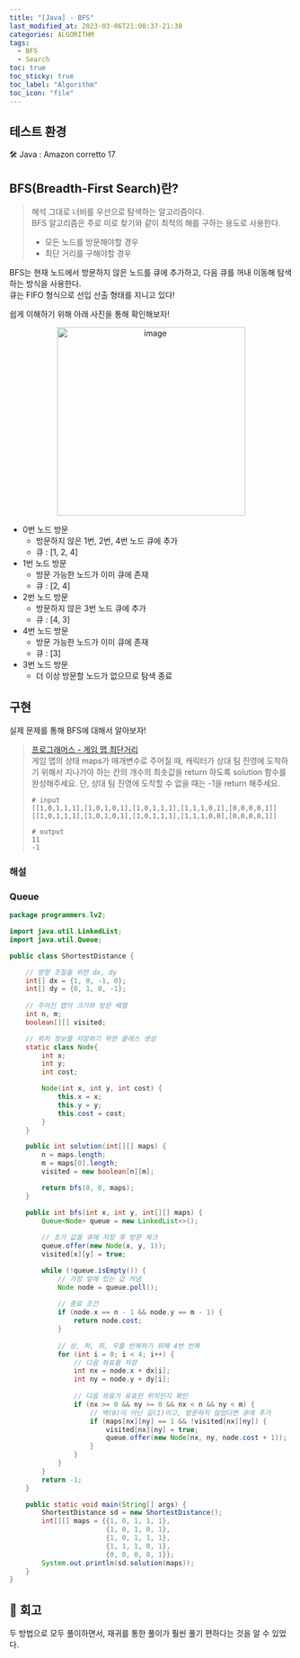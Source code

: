 ```yaml
---
title: "[Java] - BFS"
last_modified_at: 2023-03-06T21:00:37-21:30
categories: ALGORITHM
tags:
  - BFS
  - Search
toc: true
toc_sticky: true
toc_label: "Algorithm"
toc_icon: "file"
---
```


## 테스트 환경

🛠️ Java : Amazon corretto 17

## BFS(Breadth-First Search)란?

> 해석 그대로 너비를 우선으로 탐색하는 알고리즘이다.<br>
> BFS 알고리즘은 주로 미로 찾기와 같이 최적의 해를 구하는 용도로 사용한다.
> - 모든 노드를 방문해야할 경우
> - 최단 거리를 구해야할 경우

BFS는 현재 노드에서 방문하지 않은 노드를 큐에 추가하고, 다음 큐를 꺼내 이동해 탐색하는 방식을 사용한다.<br>
큐는 FIFO 형식으로 선입 선출 형태를 지니고 있다!

쉽게 이해하기 위해 아래 사진을 통해 확인해보자!

<center>
    <img width="335" alt="image" src="https://user-images.githubusercontent.com/82663161/232005638-41f69172-bf24-4061-a716-74601e2b7645.png">
</center>

- 0번 노드 방문
  - 방문하지 않은 1번, 2번, 4번 노드 큐에 추가
  - 큐 : [1, 2, 4]
- 1번 노드 방문
  - 방문 가능한 노드가 이미 큐에 존재
  - 큐 : [2, 4]
- 2번 노드 방문
  - 방문하지 않은 3번 노드 큐에 추가
  - 큐 : [4, 3]
- 4번 노드 방문
  - 방문 가능한 노드가 이미 큐에 존재
  - 큐 : [3]
- 3번 노드 방문
  - 더 이상 방문할 노드가 없으므로 탐색 종료

## 구현

실제 문제를 통해 BFS에 대해서 알아보자!

> [프로그래머스 - 게임 맵 최단거리](https://school.programmers.co.kr/learn/courses/30/lessons/1844)<br>
> 게임 맵의 상태 maps가 매개변수로 주어질 때, 캐릭터가 상대 팀 진영에 도착하기 위해서 지나가야 하는 칸의 개수의 최솟값을 return 하도록 solution 함수를 완성해주세요. 단, 상대 팀 진영에 도착할 수 없을 때는 -1을 return 해주세요.
> ```shell
> # input
> [[1,0,1,1,1],[1,0,1,0,1],[1,0,1,1,1],[1,1,1,0,1],[0,0,0,0,1]]
> [[1,0,1,1,1],[1,0,1,0,1],[1,0,1,1,1],[1,1,1,0,0],[0,0,0,0,1]]
> 
> # output
> 11
> -1
> ```

### 해설

### Queue

```java
package programmers.lv2;

import java.util.LinkedList;
import java.util.Queue;

public class ShortestDistance {

    // 방향 조절을 위한 dx, dy
    int[] dx = {1, 0, -1, 0};
    int[] dy = {0, 1, 0, -1};
    
    // 주어진 맵의 크기와 방문 배열
    int n, m;
    boolean[][] visited;

    // 위치 정보를 저장하기 위한 클래스 생성
    static class Node{
        int x;
        int y;
        int cost;

        Node(int x, int y, int cost) {
            this.x = x;
            this.y = y;
            this.cost = cost;
        }
    }

    public int solution(int[][] maps) {
        n = maps.length;
        m = maps[0].length;
        visited = new boolean[n][m];

        return bfs(0, 0, maps);
    }

    public int bfs(int x, int y, int[][] maps) {
        Queue<Node> queue = new LinkedList<>();
        
        // 초기 값을 큐에 저장 후 방문 체크
        queue.offer(new Node(x, y, 1));
        visited[x][y] = true;

        while (!queue.isEmpty()) {
            // 가장 앞에 있는 값 꺼냄
            Node node = queue.poll();
            
            // 종료 조건
            if (node.x == n - 1 && node.y == m - 1) {
                return node.cost;
            }
            
            // 상, 하, 좌, 우를 반복하기 위해 4번 반복
            for (int i = 0; i < 4; i++) {
                // 다음 좌표를 저장
                int nx = node.x + dx[i];
                int ny = node.y + dy[i];
                
                // 다음 좌표가 유효한 위치인지 확인
                if (nx >= 0 && ny >= 0 && nx < n && ny < m) {
                    // 벽(0)이 아닌 길(1)이고, 방문하지 않았다면 큐에 추가 
                    if (maps[nx][ny] == 1 && !visited[nx][ny]) {
                        visited[nx][ny] = true;
                        queue.offer(new Node(nx, ny, node.cost + 1));
                    }
                }
            }
        }
        return -1;
    }

    public static void main(String[] args) {
        ShortestDistance sd = new ShortestDistance();
        int[][] maps = {{1, 0, 1, 1, 1},
                        {1, 0, 1, 0, 1},
                        {1, 0, 1, 1, 1},
                        {1, 1, 1, 0, 1},
                        {0, 0, 0, 0, 1}};
        System.out.println(sd.solution(maps));
    }
}

```


## 🤔 회고

두 방법으로 모두 풀이하면서, 재귀를 통한 풀이가 훨씬 풀기 편하다는 것을 알 수 있었다.